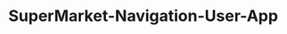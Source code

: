 # SuperMarket-Navigation-User-App

<h3 style="text-align=center" font-family="@import url('https://fonts.googleapis.com/css2?family=Open+Sans:ital,wght@1,300&display=swap');"A modern approach towards traditional shopping experience"</h3>
